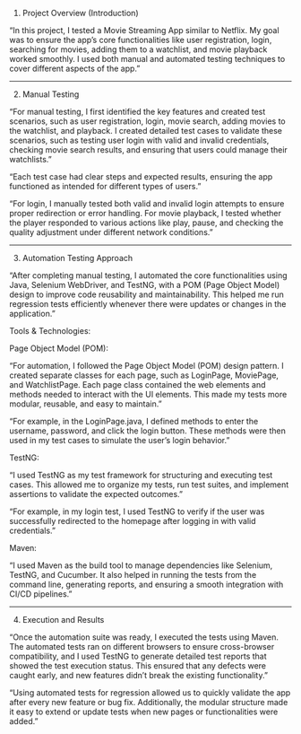 
1. Project Overview (Introduction)


“In this project, I tested a Movie Streaming App similar to Netflix. My goal was to ensure the app’s core functionalities like user registration, login, searching for movies, adding them to a watchlist, and movie playback worked smoothly. I used both manual and automated testing techniques to cover different aspects of the app.”



---

2. Manual Testing


“For manual testing, I first identified the key features and created test scenarios, such as user registration, login, movie search, adding movies to the watchlist, and playback. I created detailed test cases to validate these scenarios, such as testing user login with valid and invalid credentials, checking movie search results, and ensuring that users could manage their watchlists.”

“Each test case had clear steps and expected results, ensuring the app functioned as intended for different types of users.”


“For login, I manually tested both valid and invalid login attempts to ensure proper redirection or error handling. For movie playback, I tested whether the player responded to various actions like play, pause, and checking the quality adjustment under different network conditions.”



---

3. Automation Testing Approach


“After completing manual testing, I automated the core functionalities using Java, Selenium WebDriver, and TestNG, with a POM (Page Object Model) design to improve code reusability and maintainability. This helped me run regression tests efficiently whenever there were updates or changes in the application.”


Tools & Technologies:

Page Object Model (POM):

“For automation, I followed the Page Object Model (POM) design pattern. I created separate classes for each page, such as LoginPage, MoviePage, and WatchlistPage. Each page class contained the web elements and methods needed to interact with the UI elements. This made my tests more modular, reusable, and easy to maintain.”

“For example, in the LoginPage.java, I defined methods to enter the username, password, and click the login button. These methods were then used in my test cases to simulate the user’s login behavior.”


TestNG:

“I used TestNG as my test framework for structuring and executing test cases. This allowed me to organize my tests, run test suites, and implement assertions to validate the expected outcomes.”

“For example, in my login test, I used TestNG to verify if the user was successfully redirected to the homepage after logging in with valid credentials.”


Maven:

“I used Maven as the build tool to manage dependencies like Selenium, TestNG, and Cucumber. It also helped in running the tests from the command line, generating reports, and ensuring a smooth integration with CI/CD pipelines.”




---
4. Execution and Results

“Once the automation suite was ready, I executed the tests using Maven. The automated tests ran on different browsers to ensure cross-browser compatibility, and I used TestNG to generate detailed test reports that showed the test execution status. This ensured that any defects were caught early, and new features didn’t break the existing functionality.”

“Using automated tests for regression allowed us to quickly validate the app after every new feature or bug fix. Additionally, the modular structure made it easy to extend or update tests when new pages or functionalities were added.”


